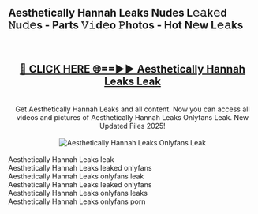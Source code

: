 <h2>Aesthetically Hannah Leaks Nudes L𝚎𝚊k𝚎d 𝙽u𝚍𝚎s - Parts 𝚅𝚒d𝚎o 𝙿hotos - Hot N𝚎w L𝚎𝚊ks</h2>
<br>
<div align="center">
<h2><a href="https://213.232.235.80/live/video.php?q=aesthetically-hannah-leaks" rel="nofollow">🔴 CLICK HERE 🌐==►► Aesthetically Hannah Leaks Leak</a></h2>
<br>
Get Aesthetically Hannah Leaks and all content. Now you can access all videos and pictures of Aesthetically Hannah Leaks Onlyfans Leak. New Updated Files 2025!
<br>
<br>
<a href="https://213.232.235.80/live/video.php?q=aesthetically-hannah-leaks" rel="nofollow" data-target="animated-image.originalLink"><img src="https://i.imgur.com/1EjSzPs.png" alt="Aesthetically Hannah Leaks Onlyfans Leak" style="max-width: 100%; display: inline-block;" data-target="animated-image.originalImage"></a>
</div>
<br>
Aesthetically Hannah Leaks leak<br>
Aesthetically Hannah Leaks leaked onlyfans<br>
Aesthetically Hannah Leaks onlyfans leak<br>
Aesthetically Hannah Leaks leaked onlyfans<br>
Aesthetically Hannah Leaks onlyfans leaks<br>
Aesthetically Hannah Leaks onlyfans porn
